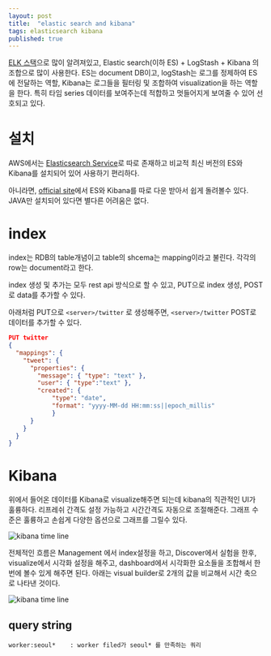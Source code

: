 ```yaml
---
layout: post
title:  "elastic search and kibana"
tags: elasticsearch kibana
published: true
---
```


[ELK 스택](https://www.elastic.co/webinars/introduction-elk-stack)으로 많이 알려져있고, Elastic search(이하 ES) + LogStash + Kibana 의 조합으로 많이 사용한다. ES는 document DB이고, logStash는 로그를 정제하여 ES에 전달하는 역할, Kibana는 로그들을 필터링 및 조합하여 visualization을 하는 역할을 한다. 특히 타임 series 데이터를 보여주는데 적합하고 멋들어지게 보여줄 수 있어 선호되고 있다.

# 설치
AWS에서는 [Elasticsearch Service](https://aws.amazon.com/elasticsearch-service/)로 따로 존재하고 비교적 최신 버전의 ES와 Kibana를 설치되어 있어 사용하기 편리하다.

아니라면, [official site](https://www.elastic.co/products)에서 ES와 Kibana를 따로 다운 받아서 쉽게 돌려볼수 있다. JAVA만 설치되어 있다면 별다른 어려움은 없다.

# index

index는 RDB의 table개념이고 table의 shcema는 mapping이라고 불린다. 각각의 row는 document라고 한다.

index 생성 및 추가는 모두 rest api 방식으로 할 수 있고, PUT으로 index 생성, POST로 data를 추가할 수 있다.

아래처럼 PUT으로 `<server>/twitter` 로 생성해주면, `<server>/twitter` POST로 데이터를 추가할 수 있다.

```json
PUT twitter
{
  "mappings": {
    "tweet": {
      "properties": {
        "message": { "type": "text" },
        "user": { "type":"text" },
        "created": {
            "type": "date",
            "format": "yyyy-MM-dd HH:mm:ss||epoch_millis"
            }
      }
    }
  }
}
```

# Kibana

위에서 들어온 데이터를 Kibana로 visualize해주면 되는데 kibana의 직관적인 UI가 훌륭하다. 리프레쉬 간격도 설정 가능하고 시간간격도 자동으로 조절해준다. 그래프 수준은 훌륭하고 손쉽게 다양한 옵션으로 그래프를 그릴수 있다.

![kibana time line]( /images/kibana-time.png)

전체적인 흐름은 Management 에서 index설정을 하고, Discover에서 실험을 한후, visualize에서 시각화 설정을 해주고, dashboard에서 시각화한 요소들을 조합해서 한번에 볼수 있게 해주면 된다. 아래는 visual builder로 2개의 값을 비교해서 시간 축으로 나타낸 것이다.

![kibana time line]( /images/kibana-visualbuilder.png)


## query string


```
worker:seoul*    : worker filed가 seoul* 를 만족하는 쿼리

```













